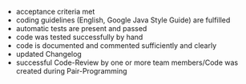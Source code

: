 - acceptance criteria met
- coding guidelines (English, Google Java Style Guide) are fulfilled
- automatic tests are present and passed
- code was tested successfully by hand
- code is documented and commented sufficiently and clearly
- updated Changelog
- successful Code-Review by one or more team members/Code was created during Pair-Programming
